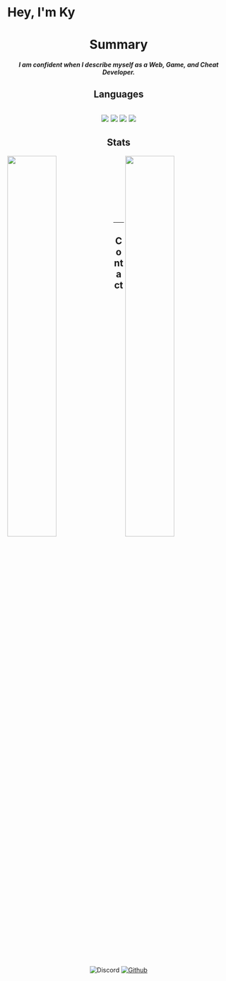 <!-- Intro-->
<h1>Hey, I'm Ky</h1>

<h1 align="center">Summary</h1>
<h5 align="center">I am confident when I describe myself as a Web, Game, and Cheat Developer.</h5>

<h2 align="center">Languages<h2>

<p align="center">
<img src="https://img.shields.io/badge/html5-%23E34F26.svg?style=for-the-badge&logo=html5&logoColor=white" />
<img src="https://img.shields.io/badge/css3-%231572B6.svg?style=for-the-badge&logo=css3&logoColor=white" />
<img src="https://img.shields.io/badge/javascript-%23323330.svg?style=for-the-badge&logo=javascript&logoColor=%23F7DF1E" />
<img src="https://img.shields.io/badge/c-%2300599C.svg?style=for-the-badge&logo=c&logoColor=white" />
</p>

<h2 align="center">Stats</h2>
<img width="47%" align="left" src="https://github-readme-stats.vercel.app/api?username=png0&count_private=true&text_color=fff&bg_color=000000&include_all_commits_disable=true&title_color=ffffff">
<img width="47%" align="right" src="https://github-readme-stats.vercel.app/api/top-langs?username=png0&hide_border=false&title_color=fff&bg_color=000000&text_color=ffffff&count_private=true&hide=TeX,HTML&layout=compact">

<br>
<br>
<br>
<br>
<br>
<br>
<br>
<br>
<hr>
<h2 align="center">Contact</h2>

<p align="center">
  <img alt="Discord" src="https://img.shields.io/badge/Discord-png0%232308-7289DA?style=for-the-badge&logo=discord&logoColor=7289DA&logoWidth=10&labelColor=000'">
<a href="https://github.com/Sk8c">
  <img alt="Github" src="https://img.shields.io/github/followers/png0?color=7289DA&logo=github&label=Followers&style=for-the-badge&logoWidth=10&labelColor=000'">
</a>
</p>
